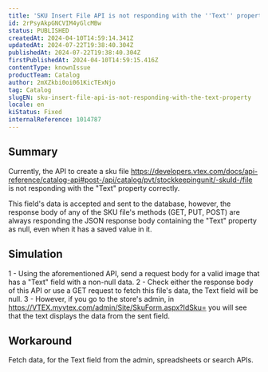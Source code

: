 ```yaml
---
title: 'SKU Insert File API is not responding with the ''Text'' property.'
id: 2rPsyAkpGNCVIM4yGlcMBw
status: PUBLISHED
createdAt: 2024-04-10T14:59:14.341Z
updatedAt: 2024-07-22T19:38:40.304Z
publishedAt: 2024-07-22T19:38:40.304Z
firstPublishedAt: 2024-04-10T14:59:15.416Z
contentType: knownIssue
productTeam: Catalog
author: 2mXZkbi0oi061KicTExNjo
tag: Catalog
slugEN: sku-insert-file-api-is-not-responding-with-the-text-property
locale: en
kiStatus: Fixed
internalReference: 1014787
---
```


## Summary


Currently, the API to create a sku file https://developers.vtex.com/docs/api-reference/catalog-api#post-/api/catalog/pvt/stockkeepingunit/-skuId-/file is not responding with the "Text" property correctly.

This field's data is accepted and sent to the database, however, the response body of any of the SKU file's methods (GET, PUT, POST) are always responding the JSON response body containing the "Text" property as null, even when it has a saved value in it.


##

## Simulation


1 - Using the aforementioned API, send a request body for a valid image that has a "Text" field with a non-null data.
2 - Check either the response body of this API or use a GET request to fetch this file's data, the Text field will be null.
3 - However, if you go to the store's admin, in https://VTEX.myvtex.com/admin/Site/SkuForm.aspx?IdSku= you will see that the text displays the data from the sent field.


##

## Workaround


Fetch data, for the Text field from the admin, spreadsheets or search APIs.





